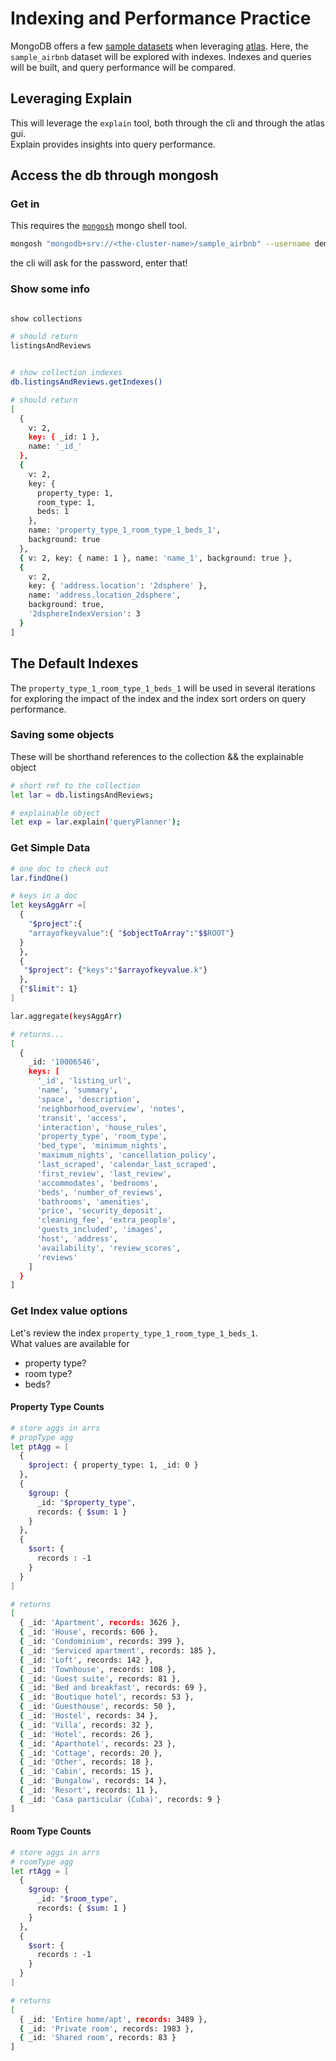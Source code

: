 # Indexing and Performance Practice

MongoDB offers a few [sample datasets](https://docs.atlas.mongodb.com/sample-data/available-sample-datasets/) when leveraging [atlas](https://docs.atlas.mongodb.com/). Here, the `sample_airbnb` dataset will be explored with indexes. Indexes and queries will be built, and query performance will be compared.

## Leveraging Explain

This will leverage the `explain` tool, both through the cli and through the atlas gui.  
Explain provides insights into query performance.

## Access the db through mongosh

### Get in

This requires the [`mongosh`](https://docs.mongodb.com/mongodb-shell/install/) mongo shell tool.

```bash
mongosh "mongodb+srv://<the-cluster-name>/sample_airbnb" --username demo_user
```

the cli will ask for the password, enter that!

### Show some info

```bash

show collections

# should return
listingsAndReviews


# show collection indexes
db.listingsAndReviews.getIndexes()

# should return
[
  {
    v: 2,
    key: { _id: 1 },
    name: '_id_'
  },
  {
    v: 2,
    key: {
      property_type: 1,
      room_type: 1,
      beds: 1
    },
    name: 'property_type_1_room_type_1_beds_1',
    background: true
  },
  { v: 2, key: { name: 1 }, name: 'name_1', background: true },
  {
    v: 2,
    key: { 'address.location': '2dsphere' },
    name: 'address.location_2dsphere',
    background: true,
    '2dsphereIndexVersion': 3
  }
]
```

## The Default Indexes

The `property_type_1_room_type_1_beds_1` will be used in several iterations for exploring the impact of the index and the index sort orders on query performance.

### Saving some objects

These will be shorthand references to the collection && the explainable object

```bash
# short ref to the collection
let lar = db.listingsAndReviews;

# explainable object
let exp = lar.explain('queryPlanner');
```

### Get Simple Data

```bash
# one doc to check out
lar.findOne()

# keys in a doc
let keysAggArr =[
  {
    "$project":{
    "arrayofkeyvalue":{ "$objectToArray":"$$ROOT"}
  }
  },
  {
   "$project": {"keys":"$arrayofkeyvalue.k"}
  },
  {"$limit": 1}
]

lar.aggregate(keysAggArr)

# returns...
[
  {
    _id: '10006546',
    keys: [
      '_id', 'listing_url',
      'name', 'summary',
      'space', 'description',
      'neighborhood_overview', 'notes',
      'transit', 'access',
      'interaction', 'house_rules',
      'property_type', 'room_type',
      'bed_type', 'minimum_nights',
      'maximum_nights', 'cancellation_policy',
      'last_scraped', 'calendar_last_scraped',
      'first_review', 'last_review',
      'accommodates', 'bedrooms',
      'beds', 'number_of_reviews',
      'bathrooms', 'amenities',
      'price', 'security_deposit',
      'cleaning_fee', 'extra_people',
      'guests_included', 'images',
      'host', 'address',
      'availability', 'review_scores',
      'reviews'
    ]
  }
]

```

### Get Index value options

Let's review the index `property_type_1_room_type_1_beds_1`.  
What values are available for

- property type?
- room type?
- beds?

#### Property Type Counts

```bash
# store aggs in arrs
# propType agg
let ptAgg = [
  {
    $project: { property_type: 1, _id: 0 }
  },
  {
    $group: {
      _id: "$property_type",
      records: { $sum: 1 }
    }
  },
  {
    $sort: {
      records : -1
    }
  }
]

# returns
[
  { _id: 'Apartment', records: 3626 },
  { _id: 'House', records: 606 },
  { _id: 'Condominium', records: 399 },
  { _id: 'Serviced apartment', records: 185 },
  { _id: 'Loft', records: 142 },
  { _id: 'Townhouse', records: 108 },
  { _id: 'Guest suite', records: 81 },
  { _id: 'Bed and breakfast', records: 69 },
  { _id: 'Boutique hotel', records: 53 },
  { _id: 'Guesthouse', records: 50 },
  { _id: 'Hostel', records: 34 },
  { _id: 'Villa', records: 32 },
  { _id: 'Hotel', records: 26 },
  { _id: 'Aparthotel', records: 23 },
  { _id: 'Cottage', records: 20 },
  { _id: 'Other', records: 18 },
  { _id: 'Cabin', records: 15 },
  { _id: 'Bungalow', records: 14 },
  { _id: 'Resort', records: 11 },
  { _id: 'Casa particular (Cuba)', records: 9 }
]
```

#### Room Type Counts

```bash
# store aggs in arrs
# roomType agg
let rtAgg = [
  {
    $group: {
      _id: "$room_type",
      records: { $sum: 1 }
    }
  },
  {
    $sort: {
      records : -1
    }
  }
]

# returns
[
  { _id: 'Entire home/apt', records: 3489 },
  { _id: 'Private room', records: 1983 },
  { _id: 'Shared room', records: 83 }
]

```
